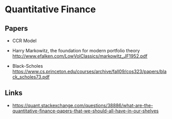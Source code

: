 # Quantitative Finance 

## Papers

* CCR Model

* Harry Markowitz, the foundation for modern portfolio theory
http://www.efalken.com/LowVolClassics/markowitz_JF1952.pdf

* Black-Scholes
https://www.cs.princeton.edu/courses/archive/fall09/cos323/papers/black_scholes73.pdf

## Links

* https://quant.stackexchange.com/questions/38886/what-are-the-quantitative-finance-papers-that-we-should-all-have-in-our-shelves
